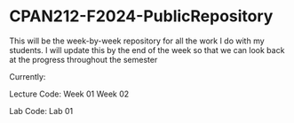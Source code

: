 # CPAN212-F2024-PublicRepository
This will be the week-by-week repository for all the work I do with my students.  I will update this by the end of the week so that we can look back at the progress throughout the semester

Currently:

Lecture Code:
  Week 01
  Week 02

Lab Code:
  Lab 01
